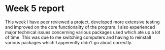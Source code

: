 # Week 5 report

This week I have peer reviewed a project, developed more extensive testing and improved on the core functionality of the program. I also experienced major technical issues concerning various packages used which ate up a lot of time. This was due to me switching computers and having to reinstall various packages which I apperently didn't go about correctly. 
